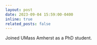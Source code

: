 ```yaml
---
layout: post
date: 2023-09-04 15:59:00-0400
inline: true
related_posts: false
---
```


Joined UMass Amherst as a PhD student.
